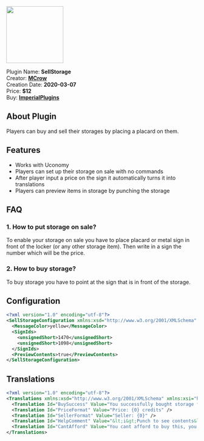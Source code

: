 <img src="/assets/images/SellStorage.png" width="150" height="150" />

Plugin Name: **SellStorage**  
Creator: [**MCrow**](steamcommunity.com/id/restoremonarchy)  
Creation Date: **2020-03-07**  
Price: **$12**  
Buy: [**ImperialPlugins**](https://imperialplugins.com/Products/SellStorage)

## About Plugin
Players can buy and sell their storages by placing a placard on them.

## Features
* Works with Uconomy
* Players can set up their storage on sale with no commands
* After player input a price on the sign it automatically turns it into translations
* Players can preview items in storage by punching the storage

## FAQ
### 1. How to put storage on sale?
To enable your storage on sale you have to place placard or metal sign in front of the locker (or any other storage item). Then write in a sign the number which will be the price.
### 2. How to buy storage?
To buy storage you have to point at the sign that is in front of the storage.


## Configuration
```xml
<?xml version="1.0" encoding="utf-8"?>
<SellStorageConfiguration xmlns:xsd="http://www.w3.org/2001/XMLSchema" xmlns:xsi="http://www.w3.org/2001/XMLSchema-instance">
  <MessageColor>yellow</MessageColor>
  <SignIds>
    <unsignedShort>1470</unsignedShort>
    <unsignedShort>1098</unsignedShort>
  </SignIds>
  <PreviewContents>true</PreviewContents>
</SellStorageConfiguration>
```

## Translations
```xml
<?xml version="1.0" encoding="utf-8"?>
<Translations xmlns:xsd="http://www.w3.org/2001/XMLSchema" xmlns:xsi="http://www.w3.org/2001/XMLSchema-instance">
  <Translation Id="BuySuccess" Value="You successfully bought storage for {0}!" />
  <Translation Id="PriceFormat" Value="Price: {0} credits" />
  <Translation Id="SellerFormat" Value="Seller: {0}" />
  <Translation Id="HelpComment" Value="&lt;i&gt;Punch to see contents&lt;/i&gt;" />
  <Translation Id="CantAfford" Value="You cant afford to buy this, you need {0} more credits!" />
</Translations>
```
